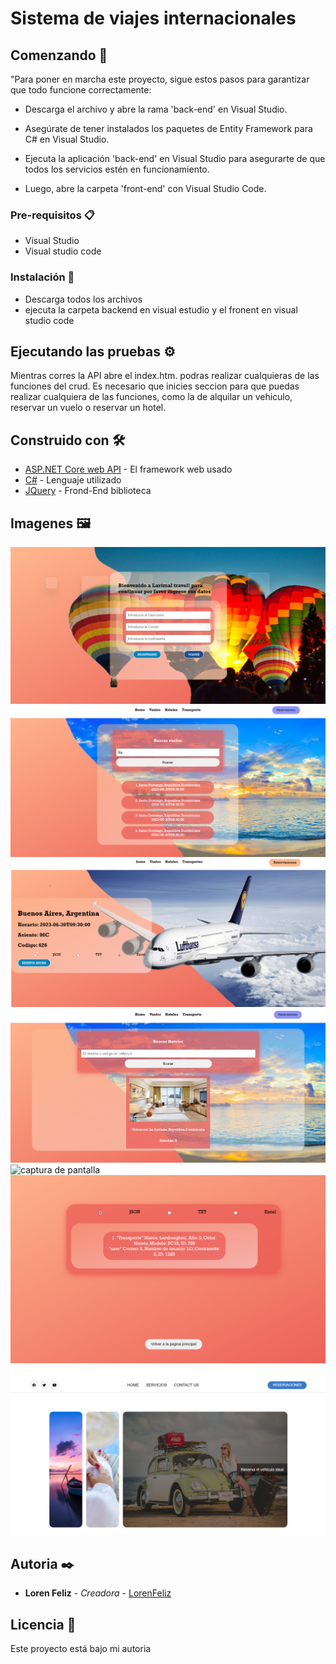 # Sistema de viajes internacionales

## Comenzando 🚀

"Para poner en marcha este proyecto, sigue estos pasos para garantizar que todo funcione correctamente:

* Descarga el archivo y abre la rama 'back-end' en Visual Studio.

* Asegúrate de tener instalados los paquetes de Entity Framework para C# en Visual Studio.


* Ejecuta la aplicación 'back-end' en Visual Studio para asegurarte de que todos los servicios estén en funcionamiento.

* Luego, abre la carpeta 'front-end' con Visual Studio Code.


### Pre-requisitos 📋
* Visual Studio
* Visual studio code

### Instalación 🔧

* Descarga todos los archivos
* ejecuta la carpeta backend en visual estudio y el fronent en visual studio code


## Ejecutando las pruebas ⚙️

Mientras corres la API abre el index.htm. podras realizar cualquieras de las funciones del crud. Es necesario que inicies seccion para que puedas realizar cualquiera de las funciones, como la de alquilar un vehiculo, reservar un vuelo o reservar un hotel.

## Construido con 🛠️

* [ASP.NET Core web API]([https://www.dropwizard.io/1.0.2/docs/](https://learn.microsoft.com/es-es/aspnet/core/?view=aspnetcore-7.0)) - El framework web usado
* [C#]([https://maven.apache.org/](https://learn.microsoft.com/es-es/dotnet/csharp/)) - Lenguaje utilizado
* [JQuery]([https://rometools.github.io/rome/](https://jquery.com/)) - Frond-End biblioteca

## Imagenes 🖼️
![captura de pantalla](IMG/log.png)
![captura de pantalla](IMG/viajes.png)
![captura de pantalla](IMG/rviaje.png)
![captura de pantalla](IMG/hoteles.png)
![captura de pantalla](IMG/vehiculos.png)
![captura de pantalla](IMG/r.png)
![captura de pantalla](IMG/index.png)


## Autoria ✒️

* **Loren Feliz** - *Creadora* - [LorenFeliz](#LorenRF)

## Licencia 📄

Este proyecto está bajo mi autoria
